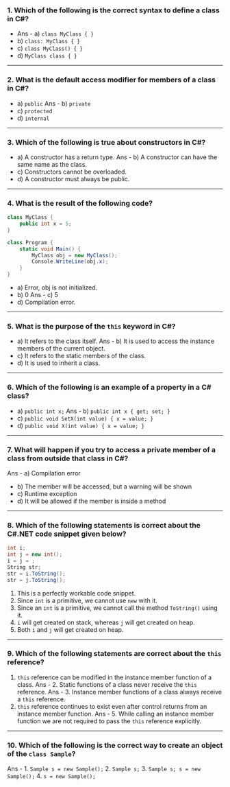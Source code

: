 ### **1. Which of the following is the correct syntax to define a class in C#?**

- Ans - a) `class MyClass { }`
- b) `class: MyClass { }`
- c) `class MyClass() { }`
- d) `MyClass class { }`

---

### **2. What is the default access modifier for members of a class in C#?**

- a) `public`
Ans - b) `private`
- c) `protected`
- d) `internal`

---

### **3. Which of the following is true about constructors in C#?**

- a) A constructor has a return type.
Ans - b) A constructor can have the same name as the class.
- c) Constructors cannot be overloaded.
- d) A constructor must always be public.

---

### **4. What is the result of the following code?**

```csharp
class MyClass {
    public int x = 5;
}

class Program {
    static void Main() {
        MyClass obj = new MyClass();
        Console.WriteLine(obj.x);
    }
}

```

- a) Error, obj is not initialized.
- b) 0
Ans - c) 5
- d) Compilation error.

---

### **5. What is the purpose of the `this` keyword in C#?**

- a) It refers to the class itself.
Ans - b) It is used to access the instance members of the current object.
- c) It refers to the static members of the class.
- d) It is used to inherit a class.

---

### **6. Which of the following is an example of a property in a C# class?**

- a) `public int x;`
Ans - b) `public int x { get; set; }`
- c) `public void SetX(int value) { x = value; }`
- d) `public void X(int value) { x = value; }`

---

### **7. What will happen if you try to access a private member of a class from outside that class in C#?**

Ans - a) Compilation error
- b) The member will be accessed, but a warning will be shown
- c) Runtime exception
- d) It will be allowed if the member is inside a method

---

### **8. Which of the following statements is correct about the C#.NET code snippet given below?**

```csharp
int i;
int j = new int();
i = j = ;
String str;
str = i.ToString();
str = j.ToString();

```

1. This is a perfectly workable code snippet.
2. Since `int` is a primitive, we cannot use `new` with it.
3. Since an `int` is a primitive, we cannot call the method `ToString()` using it.
4. `i` will get created on stack, whereas `j` will get created on heap.
5. Both `i` and `j` will get created on heap.

---

### **9. Which of the following statements are correct about the `this` reference?**

1. `this` reference can be modified in the instance member function of a class.
Ans - 2. Static functions of a class never receive the `this` reference.
Ans - 3. Instance member functions of a class always receive a `this` reference.
4. `this` reference continues to exist even after control returns from an instance member function.
Ans - 5. While calling an instance member function we are not required to pass the `this` reference explicitly.

---

### **10. Which of the following is the correct way to create an object of the `class Sample`?**

Ans - 1. `Sample s = new Sample();`
2. `Sample s;`
3. `Sample s; s = new Sample();`
4. `s = new Sample();`